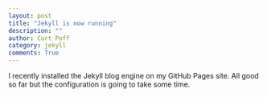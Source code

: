 ```yaml
---
layout: post
title: "Jekyll is now running"
description: ""
author: Curt Poff
category: jekyll
comments: True
---
```

I recently installed the Jekyll blog engine on my GitHub Pages site. All good so far but the configuration is going to take some time. 

